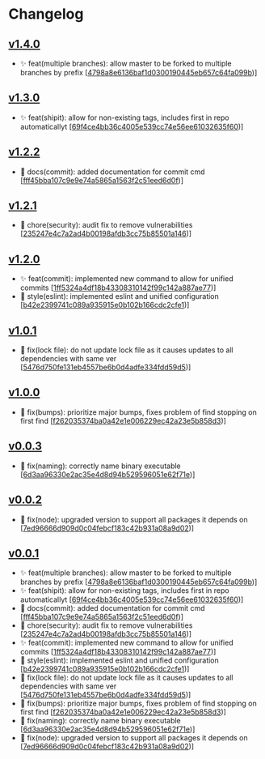 # Changelog


## [v1.4.0](https://github.com/sladg/release-utils/compare/v1.3.0...v1.4.0)

* ✨ feat(multiple branches): allow master to be forked to multiple branches by prefix [[4798a8e6136baf1d0300190445eb657c64fa099b](https://github.com/sladg/release-utils/commit/4798a8e6136baf1d0300190445eb657c64fa099b))]


## [v1.3.0](https://github.com/sladg/release-utils/compare/v1.2.2...v1.3.0)

* ✨ feat(shipit): allow for non-existing tags, includes first in repo automaticallyt [[69f4ce4bb36c4005e539cc74e56ee61032635f60](https://github.com/sladg/release-utils/commit/69f4ce4bb36c4005e539cc74e56ee61032635f60))]


## [v1.2.2](https://github.com/sladg/release-utils/compare/v1.2.1...v1.2.2)

* 📝 docs(commit): added documentation for commit cmd [[fff45bba107c9e9e74a5865a1563f2c51eed6d0f](https://github.com/sladg/release-utils/commit/fff45bba107c9e9e74a5865a1563f2c51eed6d0f))]


## [v1.2.1](https://github.com/sladg/release-utils/compare/v1.2.0...v1.2.1)

* 🧹 chore(security): audit fix to remove vulnerabilities [[235247e4c7a2ad4b00198afdb3cc75b85501a146](https://github.com/sladg/release-utils/commit/235247e4c7a2ad4b00198afdb3cc75b85501a146))]


## [v1.2.0](https://github.com/sladg/release-utils/compare/v1.0.1...v1.2.0)

* ✨ feat(commit): implemented new command to allow for unified commits [[1ff5324a4df18b43308310142f99c142a887ae77](https://github.com/sladg/release-utils/commit/1ff5324a4df18b43308310142f99c142a887ae77))]
* 💎 style(eslint): implemented eslint and unified configuration [[b42e2399741c089a935915e0b102b166cdc2cfe1](https://github.com/sladg/release-utils/commit/b42e2399741c089a935915e0b102b166cdc2cfe1))]


## [v1.0.1](https://github.com/sladg/release-utils/compare/v1.0.0...v1.0.1)

* 🐛 fix(lock file): do not update lock file as it causes updates to all dependencies with same ver [[5476d750fe131eb4557be6b0d4adfe334fdd59d5](https://github.com/sladg/release-utils/commit/5476d750fe131eb4557be6b0d4adfe334fdd59d5))]


## [v1.0.0](https://github.com/sladg/release-utils/compare/v0.0.3...v1.0.0)

* 🐛 fix(bumps): prioritize major bumps, fixes problem of find stopping on first find [[f262035374ba0a42e1e006229ec42a23e5b858d3](https://github.com/sladg/release-utils/commit/f262035374ba0a42e1e006229ec42a23e5b858d3))]


## [v0.0.3](https://github.com/sladg/release-utils/compare/v0.0.2...v0.0.3)

* 🐛 fix(naming): correctly name binary executable [[6d3aa96330e2ac35e4d8d94b529596051e62f71e](https://github.com/sladg/release-utils/commit/6d3aa96330e2ac35e4d8d94b529596051e62f71e))]


## [v0.0.2](https://github.com/sladg/release-utils/compare/v0.0.1...v0.0.2)

* 🐛 fix(node): upgraded version to support all packages it depends on [[7ed96666d909d0c04febcf183c42b931a08a9d02](https://github.com/sladg/release-utils/commit/7ed96666d909d0c04febcf183c42b931a08a9d02))]


## [v0.0.1](https://github.com/sladg/release-utils/compare/v0.0.1)

* ✨ feat(multiple branches): allow master to be forked to multiple branches by prefix [[4798a8e6136baf1d0300190445eb657c64fa099b](https://github.com/sladg/release-utils/commit/4798a8e6136baf1d0300190445eb657c64fa099b))]
* ✨ feat(shipit): allow for non-existing tags, includes first in repo automaticallyt [[69f4ce4bb36c4005e539cc74e56ee61032635f60](https://github.com/sladg/release-utils/commit/69f4ce4bb36c4005e539cc74e56ee61032635f60))]
* 📝 docs(commit): added documentation for commit cmd [[fff45bba107c9e9e74a5865a1563f2c51eed6d0f](https://github.com/sladg/release-utils/commit/fff45bba107c9e9e74a5865a1563f2c51eed6d0f))]
* 🧹 chore(security): audit fix to remove vulnerabilities [[235247e4c7a2ad4b00198afdb3cc75b85501a146](https://github.com/sladg/release-utils/commit/235247e4c7a2ad4b00198afdb3cc75b85501a146))]
* ✨ feat(commit): implemented new command to allow for unified commits [[1ff5324a4df18b43308310142f99c142a887ae77](https://github.com/sladg/release-utils/commit/1ff5324a4df18b43308310142f99c142a887ae77))]
* 💎 style(eslint): implemented eslint and unified configuration [[b42e2399741c089a935915e0b102b166cdc2cfe1](https://github.com/sladg/release-utils/commit/b42e2399741c089a935915e0b102b166cdc2cfe1))]
* 🐛 fix(lock file): do not update lock file as it causes updates to all dependencies with same ver [[5476d750fe131eb4557be6b0d4adfe334fdd59d5](https://github.com/sladg/release-utils/commit/5476d750fe131eb4557be6b0d4adfe334fdd59d5))]
* 🐛 fix(bumps): prioritize major bumps, fixes problem of find stopping on first find [[f262035374ba0a42e1e006229ec42a23e5b858d3](https://github.com/sladg/release-utils/commit/f262035374ba0a42e1e006229ec42a23e5b858d3))]
* 🐛 fix(naming): correctly name binary executable [[6d3aa96330e2ac35e4d8d94b529596051e62f71e](https://github.com/sladg/release-utils/commit/6d3aa96330e2ac35e4d8d94b529596051e62f71e))]
* 🐛 fix(node): upgraded version to support all packages it depends on [[7ed96666d909d0c04febcf183c42b931a08a9d02](https://github.com/sladg/release-utils/commit/7ed96666d909d0c04febcf183c42b931a08a9d02))]